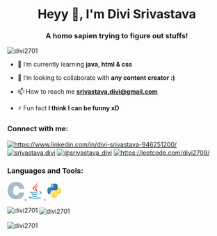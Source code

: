 <h1 align="center">Heyy 👋, I'm Divi Srivastava</h1>
<h3 align="center">A homo sapien trying to figure out stuffs!</h3>

<p align="left"> <img src="https://komarev.com/ghpvc/?username=divi2701&label=Profile%20views&color=0e75b6&style=flat" alt="divi2701" /> </p>

- 🌱 I’m currently learning **java, html & css**

- 👯 I’m looking to collaborate with **any content creator :)**

- 📫 How to reach me **srivastava.divi@gmail.com**

- ⚡ Fun fact **I think I can be funny xD**

<h3 align="left">Connect with me:</h3>
<p align="left">
<a href="https://linkedin.com/in/https://www.linkedin.com/in/divi-srivastava-946251200/" target="blank"><img align="center" src="https://cdn.jsdelivr.net/npm/simple-icons@3.0.1/icons/linkedin.svg" alt="https://www.linkedin.com/in/divi-srivastava-946251200/" height="30" width="40" /></a>
<a href="https://instagram.com/srivastava.divi" target="blank"><img align="center" src="https://cdn.jsdelivr.net/npm/simple-icons@3.0.1/icons/instagram.svg" alt="srivastava.divi" height="30" width="40" /></a>
<a href="https://www.hackerrank.com/@srivastava_divi" target="blank"><img align="center" src="https://cdn.jsdelivr.net/npm/simple-icons@3.0.1/icons/hackerrank.svg" alt="@srivastava_divi" height="30" width="40" /></a>
<a href="https://www.leetcode.com/https://leetcode.com/divi2709/" target="blank"><img align="center" src="https://cdn.jsdelivr.net/npm/simple-icons@3.0.1/icons/leetcode.svg" alt="https://leetcode.com/divi2709/" height="30" width="40" /></a>
</p>

<h3 align="left">Languages and Tools:</h3>
<p align="left"> <a href="https://www.cprogramming.com/" target="_blank"> <img src="https://raw.githubusercontent.com/devicons/devicon/master/icons/c/c-original.svg" alt="c" width="40" height="40"/> </a> <a href="https://www.java.com" target="_blank"> <img src="https://raw.githubusercontent.com/devicons/devicon/master/icons/java/java-original.svg" alt="java" width="40" height="40"/> </a> <a href="https://www.python.org" target="_blank"> <img src="https://raw.githubusercontent.com/devicons/devicon/master/icons/python/python-original.svg" alt="python" width="40" height="40"/> </a> </p>

<p><img align="left" src="https://github-readme-stats.vercel.app/api/top-langs?username=divi2701&show_icons=true&locale=en&layout=compact" alt="divi2701" /></p>

<p>&nbsp;<img align="center" src="https://github-readme-stats.vercel.app/api?username=divi2701&show_icons=true&locale=en" alt="divi2701" /></p>

<p><img align="center" src="https://github-readme-streak-stats.herokuapp.com/?user=divi2701&" alt="divi2701" /></p>
